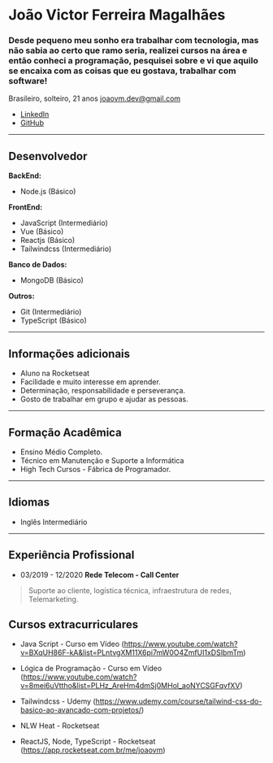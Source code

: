 # João Victor Ferreira Magalhães

### Desde pequeno meu sonho era trabalhar com tecnologia, mas não sabia ao certo que ramo seria, realizei cursos na área e então conheci a programação, pesquisei sobre e vi que aquilo se encaixa com as coisas que eu gostava, trabalhar com software!

Brasileiro, solteiro, 21 anos
joaovm.dev@gmail.com

- [LinkedIn](linkedin.com/in/joaovfmdev)
- [GitHub](https://github.com/Joao1V)

---

## Desenvolvedor

**BackEnd:**

- Node.js (Básico)

**FrontEnd:**

- JavaScript (Intermediário)
- Vue (Básico)
- Reactjs (Básico)
- Tailwindcss (Intermediário)

**Banco de Dados:**

- MongoDB (Básico)

**Outros:**

- Git (Intermediário)
- TypeScript (Básico)

---

## Informações adicionais

- Aluno na Rocketseat
- Facilidade e muito interesse em aprender.
- Determinação, responsabilidade e perseverança.
- Gosto de trabalhar em grupo e ajudar as pessoas.

---

## Formação Acadêmica

- Ensino Médio Completo.
- Técnico em Manutenção e Suporte a Informática
- High Tech Cursos - Fábrica de Programador.

---

## Idiomas

- Inglês Intermediário

---

## Experiência Profissional

- 03/2019 - 12/2020 **Rede Telecom - Call Center**

> Suporte ao cliente, logística técnica, infraestrutura de redes, Telemarketing.

## Cursos extracurriculares

- Java Script - Curso em Vídeo (https://www.youtube.com/watch?v=BXqUH86F-kA&list=PLntvgXM11X6pi7mW0O4ZmfUI1xDSIbmTm)

- Lógica de Programação - Curso em Vídeo (https://www.youtube.com/watch?v=8mei6uVttho&list=PLHz_AreHm4dmSj0MHol_aoNYCSGFqvfXV)

- Tailwindcss - Udemy (https://www.udemy.com/course/tailwind-css-do-basico-ao-avancado-com-projetos/)

- NLW Heat - Rocketseat

- ReactJS, Node, TypeScript - Rocketseat (https://app.rocketseat.com.br/me/joaovm)
